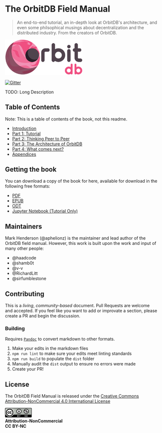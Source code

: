 # The OrbitDB Field Manual

> An end-to-end tutorial, an in-depth look at OrbitDB's architecture, and even some philsophical musings about decentralization and the distributed industry. From the creators of OrbitDB.

<p align="left">
  <img src="images/orbit_db_logo_color.jpg" width="256" />
</p>

[![Gitter](https://img.shields.io/gitter/room/nwjs/nw.js.svg)](https://gitter.im/orbitdb/Lobby)

TODO: Long Description

## Table of Contents

Note: This is a table of contents of the book, not this readme.

- [Introduction](./00_Introduction)
- [Part 1: Tutorial](./01_Tutorial)
- [Part 2: Thinking Peer to Peer](./02_Thinking_Peer_to_Peer)
- [Part 3: The Architecture of OrbitDB](./03_The_Architecture_of_OrbitDB)
- [Part 4: What comes next?](./04_What_next)
- [Appendices](./05_Appendices)

## Getting the book

You can download a copy of the book for here, available for download in the following free formats:

- [PDF](./dist/Book.pdf)
- [EPUB](./dist/Book.epub)
- [ODT](./dist/Book.odt)
- [Jupyter Notebook (Tutorial Only)](./dist/Book.ipynb)

## Maintainers

Mark Henderson (@aphelionz) is the maintainer and lead author of the OrbitDB field manual. However, this work is built upon the work and input of many other people:

- @haadcode
- @shamb0t
- @v-v
- @RichardLitt
- @sirfumblestone

## Contributing

This is a _living_, _community-based_ document. Pull Requests are welcome and accepted. If you feel like you want to add or improvate a section, please create a PR and begin the discussion.

### Building

Requires [`Pandoc`](https://pandoc.org/) to convert markdown to other formats.

1. Make your edits in the markdown files
2. `npm run lint` to make sure your edits meet linting standards
3. `npm run build` to populate the `dist` folder
4. Manually audit the `dist` output to ensure no errors were made
5. Create your PR!

## License

The OrbitDB Field Manual is released under the [Creative Commons Attribution-NonCommercial 4.0 International License](https://creativecommons.org/licenses/by-nc/4.0/)

![CC BY-NC 4.0](./images/cc-by-nc.png)<br />
**Attribution-NonCommercial**<br />
**CC BY-NC**
